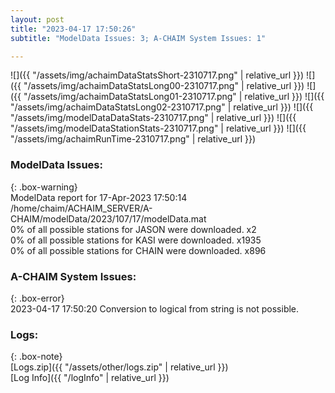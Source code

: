 ```yaml
---
layout: post
title: "2023-04-17 17:50:26"
subtitle: "ModelData Issues: 3; A-CHAIM System Issues: 1"

---
```


![]({{ "/assets/img/achaimDataStatsShort-2310717.png" | relative_url }})
![]({{ "/assets/img/achaimDataStatsLong00-2310717.png" | relative_url }})
![]({{ "/assets/img/achaimDataStatsLong01-2310717.png" | relative_url }})
![]({{ "/assets/img/achaimDataStatsLong02-2310717.png" | relative_url }})
![]({{ "/assets/img/modelDataDataStats-2310717.png" | relative_url }})
![]({{ "/assets/img/modelDataStationStats-2310717.png" | relative_url }})
![]({{ "/assets/img/achaimRunTime-2310717.png" | relative_url }})


### ModelData Issues:  
  
{: .box-warning}  
 ModelData report for 17-Apr-2023 17:50:14   
 /home/chaim/ACHAIM_SERVER/A-CHAIM/modelData/2023/107/17/modelData.mat   
 0% of all possible stations for JASON were downloaded. x2   
 0% of all possible stations for KASI were downloaded. x1935   
 0% of all possible stations for CHAIN were downloaded. x896   
  
### A-CHAIM System Issues:  
  
{: .box-error}  
2023-04-17 17:50:20 Conversion to logical from string is not possible.  

### Logs:  
  
{: .box-note}  
[Logs.zip]({{ "/assets/other/logs.zip" | relative_url }})  
[Log Info]({{ "/logInfo" | relative_url }})  
